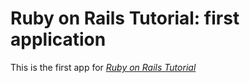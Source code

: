 # Ruby on Rails Tutorial: first application

This is the first app for [*Ruby on Rails Tutorial*](http://railstutorial.org/)

